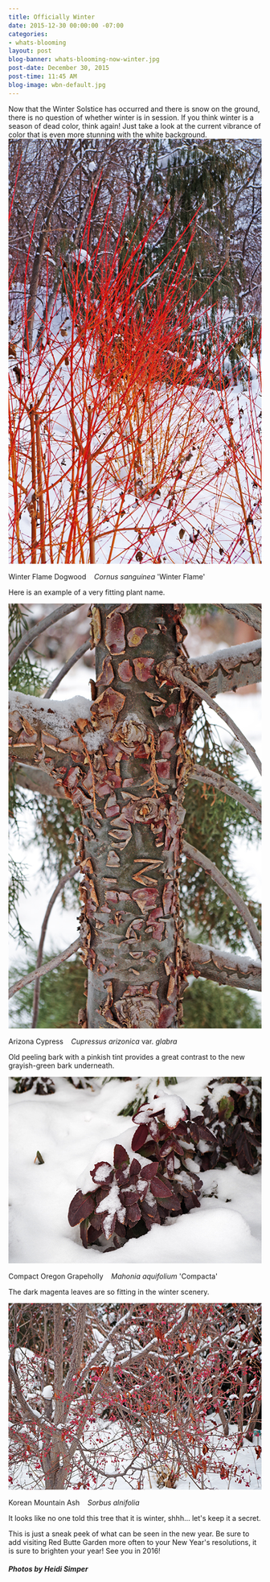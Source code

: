```yaml
---
title: Officially Winter
date: 2015-12-30 00:00:00 -07:00
categories:
- whats-blooming
layout: post
blog-banner: whats-blooming-now-winter.jpg
post-date: December 30, 2015
post-time: 11:45 AM
blog-image: wbn-default.jpg
---
```


<div class="text-center">Now that the Winter Solstice has occurred and there is snow on the ground, there is no question of whether winter is in session. If you think winter is a season of dead color, think again! Just take a look at the current vibrance of color that is even more stunning with the white background.</div>

<div class="text-center">

  <img src="/images/blogs/Cornus%20sanguinea%20%27Winter%20Flame%27%20HMS15.jpg" width="560" height="845" alt="" title="" />
  <p>Winter Flame Dogwood &nbsp;&nbsp; <i>Cornus sanguinea</i> 'Winter Flame'</p>
  <p>Here is an example of a very fitting plant name.</p>

</div>

<div class="text-center">

  <img src="/images/blogs/Cupressus%20arizonica%20var.%20glabra%20%27Chaparral%27%20HMS15.jpg" width="560" height="845" alt="" title="" />
  <p>Arizona Cypress &nbsp;&nbsp; <i> Cupressus arizonica</i> var. <i>glabra</i></p>
  <p>Old peeling bark with a pinkish tint provides a great contrast to the new grayish-green bark underneath.</p>

</div>

<div class="text-center">

  <img src="/images/blogs/Mahonia%20aquifolium%20%27Compacta%27%20HMS15.jpg" width="560" height="371" alt="" title="" />
  <p>Compact Oregon Grapeholly  &nbsp;&nbsp; <i>Mahonia aquifolium</i> 'Compacta'</p>
  <p>The dark magenta leaves are so fitting in the winter scenery.</p>

</div>

<div class="text-center">

  <img src="/images/blogs/Sorbus%20alnifolia%20HMS15.jpg" width="560" height="371" alt="" title="" />
  <p>Korean Mountain Ash &nbsp;&nbsp; <i>Sorbus alnifolia</i></p>
  <p>It looks like no one told this tree that it is winter, shhh... let's keep it a secret.</p>

</div>

<div class="text-center">This is just a sneak peek of what can be seen in the new year. Be sure to add visiting Red Butte Garden more often to your New Year's resolutions, it is sure to brighten your year! See you in 2016!</div>

<h5 class="text-center green">Photos by Heidi Simper</h5>
